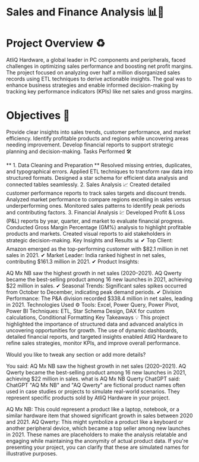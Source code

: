 # Sales and Finance Analysis 📊💼
# Project Overview ♻  

AtliQ Hardware, a global leader in PC components and peripherals, faced challenges in optimizing sales performance and boosting net profit margins. The project focused on analyzing over half a million disorganized sales records using ETL techniques to derive actionable insights. The goal was to enhance business strategies and enable informed decision-making by tracking key performance indicators (KPIs) like net sales and gross margins.

# Objectives 🌟
Provide clear insights into sales trends, customer performance, and market efficiency.
Identify profitable products and regions while uncovering areas needing improvement.
Develop financial reports to support strategic planning and decision-making.
Tasks Performed 🛠  

** 1. Data Cleaning and Preparation **
Resolved missing entries, duplicates, and typographical errors.
Applied ETL techniques to transform raw data into structured formats.
Designed a star schema for efficient data analysis and connected tables seamlessly.
2. Sales Analysis 📈
Created detailed customer performance reports to track sales targets and discount trends.
Analyzed market performance to compare regions excelling in sales versus underperforming ones.
Monitored sales patterns to identify peak periods and contributing factors.
3. Financial Analysis 💹
Developed Profit & Loss (P&L) reports by year, quarter, and market to evaluate financial progress.
Conducted Gross Margin Percentage (GM%) analysis to highlight profitable products and markets.
Created visual reports to aid stakeholders in strategic decision-making.
Key Insights and Results 📊
✔ Top Client: Amazon emerged as the top-performing customer with $82.1 million in net sales in 2021.
✔ Market Leader: India ranked highest in net sales, contributing $161.3 million in 2021.
✔ Product Insights:

AQ Mx NB saw the highest growth in net sales (2020–2021).
AQ Qwerty became the best-selling product among 16 new launches in 2021, achieving $22 million in sales.
✔ Seasonal Trends: Significant sales spikes occurred from October to December, indicating peak demand periods.
✔ Division Performance: The P&A division recorded $338.4 million in net sales, leading in 2021.
Technologies Used ⚙
Tools: Excel, Power Query, Power Pivot, Power BI
Techniques: ETL, Star Schema Design, DAX for custom calculations, Conditional Formatting
Key Takeaways 💡
This project highlighted the importance of structured data and advanced analytics in uncovering opportunities for growth. The use of dynamic dashboards, detailed financial reports, and targeted insights enabled AtliQ Hardware to refine sales strategies, monitor KPIs, and improve overall performance.

Would you like to tweak any section or add more details?






You said:
AQ Mx NB saw the highest growth in net sales (2020–2021).
AQ Qwerty became the best-selling product among 16 new launches in 2021, achieving $22 million in sales.
what is AQ Mx NB Querty
ChatGPT said:
ChatGPT
"AQ Mx NB" and "AQ Qwerty" are fictional product names often used in case studies or projects to simulate real-world scenarios. They represent specific products sold by AtliQ Hardware in your project.

AQ Mx NB: This could represent a product like a laptop, notebook, or a similar hardware item that showed significant growth in sales between 2020 and 2021.
AQ Qwerty: This might symbolize a product like a keyboard or another peripheral device, which became a top seller among new launches in 2021.
These names are placeholders to make the analysis relatable and engaging while maintaining the anonymity of actual product data. If you're presenting your project, you can clarify that these are simulated names for illustrative purposes.
